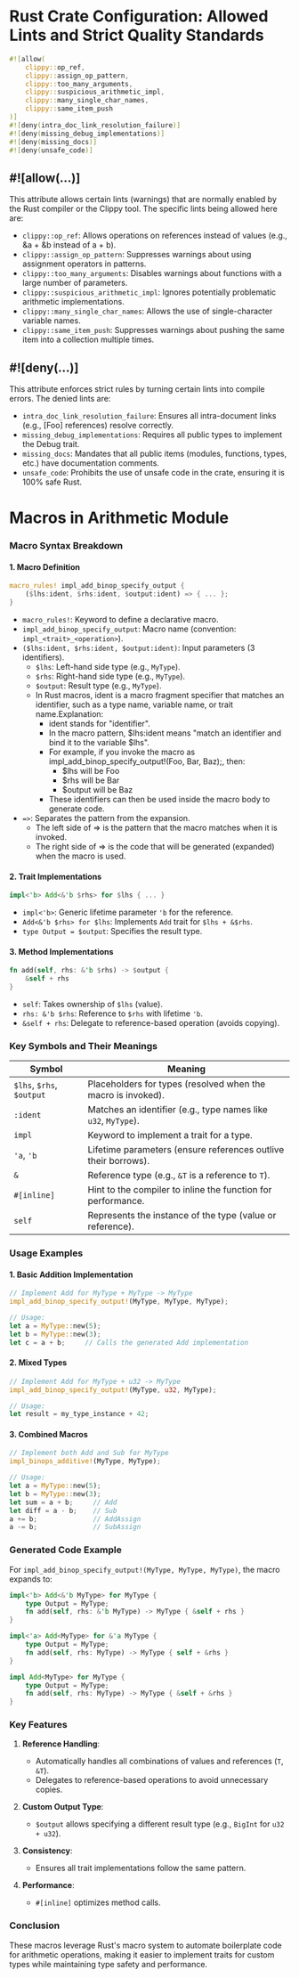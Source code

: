 # Rust Crate Configuration: Allowed Lints and Strict Quality Standards
```rust
#![allow(
    clippy::op_ref,
    clippy::assign_op_pattern,
    clippy::too_many_arguments,
    clippy::suspicious_arithmetic_impl,
    clippy::many_single_char_names,
    clippy::same_item_push
)]
#![deny(intra_doc_link_resolution_failure)]
#![deny(missing_debug_implementations)]
#![deny(missing_docs)]
#![deny(unsafe_code)]
```
## #![allow(...)]
This attribute allows certain lints (warnings) that are normally enabled by the Rust compiler or the Clippy tool. The specific lints being allowed here are:<br>
* `clippy::op_ref`: Allows operations on references instead of values (e.g., &a + &b instead of a + b).
* `clippy::assign_op_pattern`: Suppresses warnings about using assignment operators in patterns.
* `clippy::too_many_arguments`: Disables warnings about functions with a large number of parameters.
* `clippy::suspicious_arithmetic_impl`: Ignores potentially problematic arithmetic implementations.
* `clippy::many_single_char_names`: Allows the use of single-character variable names.
* `clippy::same_item_push`: Suppresses warnings about pushing the same item into a collection multiple times.

## #![deny(...)]
This attribute enforces strict rules by turning certain lints into compile errors. The denied lints are:<br>
* `intra_doc_link_resolution_failure`: Ensures all intra-document links (e.g., [Foo] references) resolve correctly.
* `missing_debug_implementations`: Requires all public types to implement the Debug trait.
* `missing_docs`: Mandates that all public items (modules, functions, types, etc.) have documentation comments.
* `unsafe_code`: Prohibits the use of unsafe code in the crate, ensuring it is 100% safe Rust.

# Macros in Arithmetic Module
### **Macro Syntax Breakdown**

#### **1. Macro Definition**
```rust
macro_rules! impl_add_binop_specify_output {
    ($lhs:ident, $rhs:ident, $output:ident) => { ... };
}
```
- `macro_rules!`: Keyword to define a declarative macro.
- `impl_add_binop_specify_output`: Macro name (convention: `impl_<trait>_<operation>`).
- `($lhs:ident, $rhs:ident, $output:ident)`: Input parameters (3 identifiers).
  - `$lhs`: Left-hand side type (e.g., `MyType`).
  - `$rhs`: Right-hand side type (e.g., `MyType`).
  - `$output`: Result type (e.g., `MyType`).
  - In Rust macros, ident is a macro fragment specifier that matches an identifier, such as a type name, variable name, or trait name.Explanation:
    * ident stands for "identifier".
    * In the macro pattern, $lhs:ident means "match an identifier and bind it to the variable $lhs".
    * For example, if you invoke the macro as impl_add_binop_specify_output!(Foo, Bar, Baz);, then:
        * $lhs will be Foo
        * $rhs will be Bar
        * $output will be Baz
    * These identifiers can then be used inside the macro body to generate code.
- `=>`: Separates the pattern from the expansion.
    - The left side of => is the pattern that the macro matches when it is invoked.
    - The right side of => is the code that will be generated (expanded) when the macro is used.

#### **2. Trait Implementations**
```rust
impl<'b> Add<&'b $rhs> for $lhs { ... }
```
- `impl<'b>`: Generic lifetime parameter `'b` for the reference.
- `Add<&'b $rhs> for $lhs`: Implements `Add` trait for `$lhs + &$rhs`.
- `type Output = $output`: Specifies the result type.

#### **3. Method Implementations**
```rust
fn add(self, rhs: &'b $rhs) -> $output {
    &self + rhs
}
```
- `self`: Takes ownership of `$lhs` (value).
- `rhs: &'b $rhs`: Reference to `$rhs` with lifetime `'b`.
- `&self + rhs`: Delegate to reference-based operation (avoids copying).

### **Key Symbols and Their Meanings**

| Symbol       | Meaning                                                                 |
|--------------|-------------------------------------------------------------------------|
| `$lhs`, `$rhs`, `$output` | Placeholders for types (resolved when the macro is invoked). |
| `:ident`     | Matches an identifier (e.g., type names like `u32`, `MyType`).       |
| `impl`       | Keyword to implement a trait for a type.                               |
| `'a`, `'b`   | Lifetime parameters (ensure references outlive their borrows).        |
| `&`          | Reference type (e.g., `&T` is a reference to `T`).                    |
| `#[inline]`  | Hint to the compiler to inline the function for performance.          |
| `self`       | Represents the instance of the type (value or reference).             |


### **Usage Examples**

#### **1. Basic Addition Implementation**
```rust
// Implement Add for MyType + MyType -> MyType
impl_add_binop_specify_output!(MyType, MyType, MyType);

// Usage:
let a = MyType::new(5);
let b = MyType::new(3);
let c = a + b;     // Calls the generated Add implementation
```

#### **2. Mixed Types**
```rust
// Implement Add for MyType + u32 -> MyType
impl_add_binop_specify_output!(MyType, u32, MyType);

// Usage:
let result = my_type_instance + 42;
```

#### **3. Combined Macros**
```rust
// Implement both Add and Sub for MyType
impl_binops_additive!(MyType, MyType);

// Usage:
let a = MyType::new(5);
let b = MyType::new(3);
let sum = a + b;     // Add
let diff = a - b;    // Sub
a += b;              // AddAssign
a -= b;              // SubAssign
```


### **Generated Code Example**
For `impl_add_binop_specify_output!(MyType, MyType, MyType)`, the macro expands to:
```rust
impl<'b> Add<&'b MyType> for MyType {
    type Output = MyType;
    fn add(self, rhs: &'b MyType) -> MyType { &self + rhs }
}

impl<'a> Add<MyType> for &'a MyType {
    type Output = MyType;
    fn add(self, rhs: MyType) -> MyType { self + &rhs }
}

impl Add<MyType> for MyType {
    type Output = MyType;
    fn add(self, rhs: MyType) -> MyType { &self + &rhs }
}
```


### **Key Features**

1. **Reference Handling**:
   - Automatically handles all combinations of values and references (`T`, `&T`).
   - Delegates to reference-based operations to avoid unnecessary copies.

2. **Custom Output Type**:
   - `$output` allows specifying a different result type (e.g., `BigInt` for `u32 + u32`).

3. **Consistency**:
   - Ensures all trait implementations follow the same pattern.

4. **Performance**:
   - `#[inline]` optimizes method calls.


### **Conclusion**
These macros leverage Rust's macro system to automate boilerplate code for arithmetic operations, making it easier to implement traits for custom types while maintaining type safety and performance.